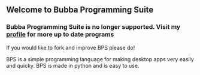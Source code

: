 ## Welcome to Bubba Programming Suite



### Bubba Programming Suite is no longer supported. Visit my [profile](https://github.com/Bubbalegoda) for more up to date programs
If you would like to fork and improve BPS please do!



BPS is a simple programming language for making desktop apps very easily and quicky. BPS is made in python and is easy to use.
